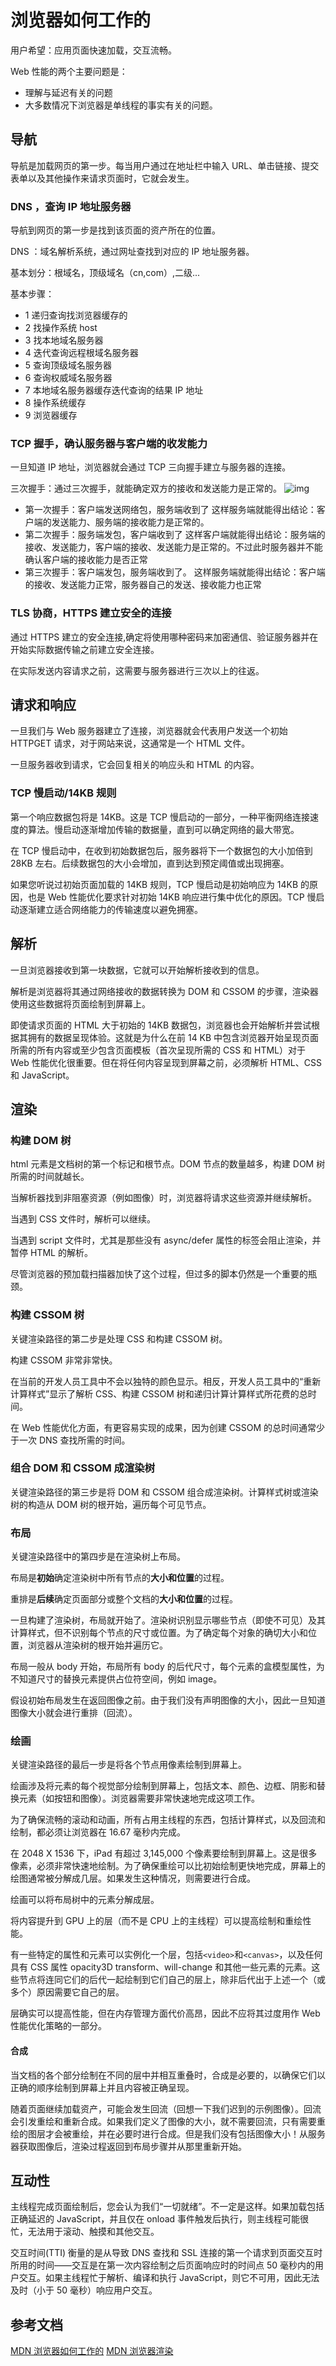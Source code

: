 # 浏览器如何工作的

用户希望：应用页面快速加载，交互流畅。

Web 性能的两个主要问题是：

- 理解与延迟有关的问题
- 大多数情况下浏览器是单线程的事实有关的问题。

## 导航

导航是加载网页的第一步。每当用户通过在地址栏中输入 URL、单击链接、提交表单以及其他操作来请求页面时，它就会发生。

### DNS ，查询 IP 地址服务器

导航到网页的第一步是找到该页面的资产所在的位置。

DNS ：域名解析系统，通过网址查找到对应的 IP 地址服务器。

基本划分：根域名，顶级域名（cn,com）,二级...

基本步骤：

- 1 递归查询找浏览器缓存的
- 2 找操作系统 host
- 3 找本地域名服务器
- 4 迭代查询远程根域名服务器
- 5 查询顶级域名服务器
- 6 查询权威域名服务器
- 7 本地域名服务器缓存迭代查询的结果 IP 地址
- 8 操作系统缓存
- 9 浏览器缓存

### TCP 握手，确认服务器与客户端的收发能力

一旦知道 IP 地址，浏览器就会通过 TCP 三向握手建立与服务器的连接。

三次握手：通过三次握手，就能确定双方的接收和发送能力是正常的。
![img](./images/s2022-11-16-15.49.51.png)

- 第一次握手：客户端发送网络包，服务端收到了 这样服务端就能得出结论：客户端的发送能力、服务端的接收能力是正常的。
- 第二次握手：服务端发包，客户端收到了 这样客户端就能得出结论：服务端的接收、发送能力，客户端的接收、发送能力是正常的。不过此时服务器并不能确认客户端的接收能力是否正常
- 第三次握手：客户端发包，服务端收到了。 这样服务端就能得出结论：客户端的接收、发送能力正常，服务器自己的发送、接收能力也正常

### TLS 协商，HTTPS 建立安全的连接

通过 HTTPS 建立的安全连接,确定将使用哪种密码来加密通信、验证服务器并在开始实际数据传输之前建立安全连接。

在实际发送内容请求之前，这需要与服务器进行三次以上的往返。

## 请求和响应

一旦我们与 Web 服务器建立了连接，浏览器就会代表用户发送一个初始 HTTPGET 请求，对于网站来说，这通常是一个 HTML 文件。

一旦服务器收到请求，它会回复相关的响应头和 HTML 的内容。

### TCP 慢启动/14KB 规则

第一个响应数据包将是 14KB。这是 TCP 慢启动的一部分，一种平衡网络连接速度的算法。慢启动逐渐增加传输的数据量，直到可以确定网络的最大带宽。

在 TCP 慢启动中，在收到初始数据包后，服务器将下一个数据包的大小加倍到 28KB 左右。后续数据包的大小会增加，直到达到预定阈值或出现拥塞。

如果您听说过初始页面加载的 14KB 规则，TCP 慢启动是初始响应为 14KB 的原因，也是 Web 性能优化要求针对初始 14KB 响应进行集中优化的原因。TCP 慢启动逐渐建立适合网络能力的传输速度以避免拥塞。

## 解析

一旦浏览器接收到第一块数据，它就可以开始解析接收到的信息。

解析是浏览器将其通过网络接收的数据转换为 DOM 和 CSSOM 的步骤，渲染器使用这些数据将页面绘制到屏幕上。

即使请求页面的 HTML 大于初始的 14KB 数据包，浏览器也会开始解析并尝试根据其拥有的数据呈现体验。这就是为什么在前 14 KB 中包含浏览器开始呈现页面所需的所有内容或至少包含页面模板（首次呈现所需的 CSS 和 HTML）对于 Web 性能优化很重要。但在将任何内容呈现到屏幕之前，必须解析 HTML、CSS 和 JavaScript。

## 渲染

### 构建 DOM 树

html 元素是文档树的第一个标记和根节点。DOM 节点的数量越多，构建 DOM 树所需的时间就越长。

当解析器找到非阻塞资源（例如图像）时，浏览器将请求这些资源并继续解析。

当遇到 CSS 文件时，解析可以继续。

当遇到 script 文件时，尤其是那些没有 async/defer 属性的标签会阻止渲染，并暂停 HTML 的解析。

尽管浏览器的预加载扫描器加快了这个过程，但过多的脚本仍然是一个重要的瓶颈。

### 构建 CSSOM 树

关键渲染路径的第二步是处理 CSS 和构建 CSSOM 树。

构建 CSSOM 非常非常快。

在当前的开发人员工具中不会以独特的颜色显示。相反，开发人员工具中的“重新计算样式”显示了解析 CSS、构建 CSSOM 树和递归计算计算样式所花费的总时间。

在 Web 性能优化方面，有更容易实现的成果，因为创建 CSSOM 的总时间通常少于一次 DNS 查找所需的时间。

### 组合 DOM 和 CSSOM 成渲染树

关键渲染路径的第三步是将 DOM 和 CSSOM 组合成渲染树。计算样式树或渲染树的构造从 DOM 树的根开始，遍历每个可见节点。

### 布局

关键渲染路径中的第四步是在渲染树上布局。

布局是**初始**确定渲染树中所有节点的**大小和位置**的过程。

重排是**后续**确定页面部分或整个文档的**大小和位置**的过程。

一旦构建了渲染树，布局就开始了。渲染树识别显示哪些节点（即使不可见）及其计算样式，但不识别每个节点的尺寸或位置。为了确定每个对象的确切大小和位置，浏览器从渲染树的根开始并遍历它。

布局一般从 body 开始，布局所有 body 的后代尺寸，每个元素的盒模型属性，为不知道尺寸的替换元素提供占位符空间，例如 image。

假设初始布局发生在返回图像之前。由于我们没有声明图像的大小，因此一旦知道图像大小就会进行重排（回流）。

### 绘画

关键渲染路径的最后一步是将各个节点用像素绘制到屏幕上。

绘画涉及将元素的每个视觉部分绘制到屏幕上，包括文本、颜色、边框、阴影和替换元素（如按钮和图像）。浏览器需要非常快速地完成这项工作。

为了确保流畅的滚动和动画，所有占用主线程的东西，包括计算样式，以及回流和绘制，都必须让浏览器在 16.67 毫秒内完成。

在 2048 X 1536 下，iPad 有超过 3,145,000 个像素要绘制到屏幕上。这是很多像素，必须非常快速地绘制。为了确保重绘可以比初始绘制更快地完成，屏幕上的绘图通常被分解成几层。如果发生这种情况，则需要进行合成。

绘画可以将布局树中的元素分解成层。

将内容提升到 GPU 上的层（而不是 CPU 上的主线程）可以提高绘制和重绘性能。

有一些特定的属性和元素可以实例化一个层，包括`<video>`和`<canvas>`，以及任何具有 CSS 属性 opacity3D transform、will-change 和其他一些元素的元素。这些节点将连同它们的后代一起绘制到它们自己的层上，除非后代出于上述一个（或多个）原因需要它自己的层。

层确实可以提高性能，但在内存管理方面代价高昂，因此不应将其过度用作 Web 性能优化策略的一部分。

#### 合成

当文档的各个部分绘制在不同的层中并相互重叠时，合成是必要的，以确保它们以正确的顺序绘制到屏幕上并且内容被正确呈现。

随着页面继续加载资产，可能会发生回流（回想一下我们迟到的示例图像）。回流会引发重绘和重新合成。如果我们定义了图像的大小，就不需要回流，只有需要重绘的图层才会被重绘，并在必要时进行合成。但是我们没有包括图像大小！从服务器获取图像后，渲染过程返回到布局步骤并从那里重新开始。

## 互动性

主线程完成页面绘制后，您会认为我们“一切就绪”。不一定是这样。如果加载包括正确延迟的 JavaScript，并且仅在 onload 事件触发后执行，则主线程可能很忙，无法用于滚动、触摸和其他交互。

交互时间(TTI) 衡量的是从导致 DNS 查找和 SSL 连接的第一个请求到页面交互时所用的时间——交互是在第一次内容绘制之后页面响应时的时间点 50 毫秒内的用户交互。如果主线程忙于解析、编译和执行 JavaScript，则它不可用，因此无法及时（小于 50 毫秒）响应用户交互。

## 参考文档

[MDN 浏览器如何工作的](https://developer.mozilla.org/en-US/docs/Web/Performance/How_browsers_work)
[MDN 浏览器渲染](https://developer.mozilla.org/en-US/docs/Web/Performance/Critical_rendering_path)

